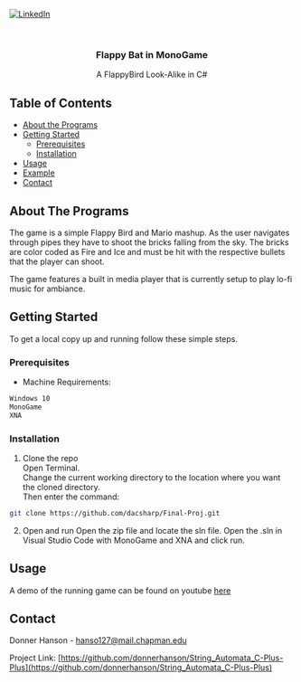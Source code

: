  <!-- PROJECT SHIELDS -->
 <!--
 *** I'm using markdown "reference style" links for readability.
 *** Reference links are enclosed in brackets [ ] instead of parentheses ( ).
 *** See the bottom of this document for the declaration of the reference variables
 *** for contributors-url, forks-url, etc. This is an optional, concise syntax you may use.
 *** https://www.markdownguide.org/basic-syntax/#reference-style-links
 -->

 [![LinkedIn][linkedin-shield]][linkedin-url]



 <!-- PROJECT LOGO -->
 <br />

   <h3 align="center">Flappy Bat in MonoGame</h3>
 

   <p align="center"> A FlappyBird Look-Alike in C# </p>
 </p>



 <!-- TABLE OF CONTENTS -->
 ## Table of Contents

 * [About the Programs](#about-the-programs)
 * [Getting Started](#getting-started)
   * [Prerequisites](#prerequisites)
   * [Installation](#installation)
 * [Usage](#usage)
 * [Example](#example)
 * [Contact](#contact)



 <!-- ABOUT THE PROGRAM -->
 ## About The Programs

The game is a simple Flappy Bird and Mario mashup. As the user navigates through pipes they have to shoot the bricks falling from the sky. The bricks are color coded as Fire and Ice and must be hit with the respective bullets that the player can shoot. 

The game features a built in media player that is currently setup to play lo-fi music for ambiance.  


 <!-- GETTING STARTED -->
 ## Getting Started

 To get a local copy up and running follow these simple steps.  

 ### Prerequisites  
 * Machine Requirements:   
 ```sh  
Windows 10
MonoGame
XNA
 ```  

 ### Installation  

 1. Clone the repo  
Open Terminal.  
Change the current working directory to the location where you want the cloned directory.  
Then enter the command: 
 ```sh  
 git clone https://github.com/dacsharp/Final-Proj.git   
 ```  
 2. Open and run
 Open the  zip file and locate the sln file.
 Open the .sln in Visual Studio Code with MonoGame and XNA and click run.
 

 <!-- USAGE EXAMPLES -->
 ## Usage
A demo of the running game can be found on youtube [here](https://youtu.be/Fn6iisIWF14)  
 <!-- CONTACT -->
 ## Contact

 Donner Hanson -  hanso127@mail.chapman.edu

 Project Link: [https://github.com/donnerhanson/String_Automata_C-Plus-Plus](https://github.com/donnerhanson/String_Automata_C-Plus-Plus)  

 <!-- MARKDOWN LINKS & IMAGES -->
 <!-- https://www.markdownguide.org/basic-syntax/#reference-style-links -->

 [linkedin-shield]: https://img.shields.io/badge/-LinkedIn-black.svg?style=flat-square&logo=linkedin&colorB=555  
 [linkedin-url]: https://linkedin.com/in/donner-hanson  
